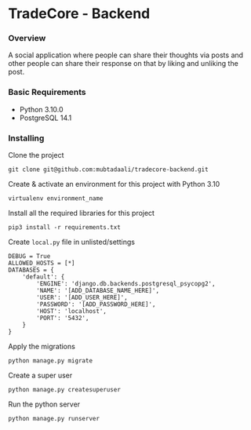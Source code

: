 # TradeCore - Backend
### Overview

A social application where people can share their thoughts via posts and other people can share their response on 
that by liking and unliking the post.


### Basic Requirements
  * Python 3.10.0
  * PostgreSQL 14.1

### Installing

Clone the project

```
git clone git@github.com:mubtadaali/tradecore-backend.git
```
Create & activate an environment for this project with Python 3.10
```
virtualenv environment_name 
```
Install all the required libraries for this project
```
pip3 install -r requirements.txt
```
Create `local.py` file in unlisted/settings
```
DEBUG = True
ALLOWED_HOSTS = [*]
DATABASES = {
    'default': {
        'ENGINE': 'django.db.backends.postgresql_psycopg2',
        'NAME': '[ADD_DATABASE_NAME_HERE]',
        'USER': '[ADD_USER_HERE]',
        'PASSWORD': '[ADD_PASSWORD_HERE]',
        'HOST': 'localhost',
        'PORT': '5432',
    }
}

```
Apply the migrations 
```
python manage.py migrate
```
Create a super user
```
python manage.py createsuperuser
```
Run the python server
```
python manage.py runserver
```
